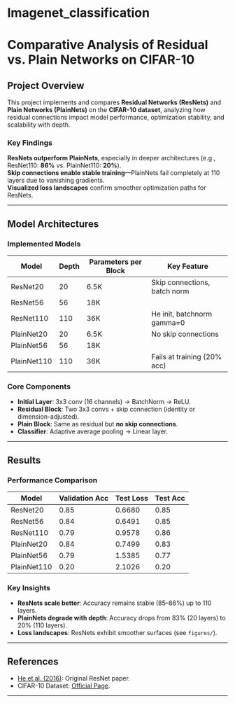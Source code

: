 # Imagenet_classification
# **Comparative Analysis of Residual vs. Plain Networks on CIFAR-10**  

##  Project Overview  
This project implements and compares **Residual Networks (ResNets)** and **Plain Networks (PlainNets)** on the **CIFAR-10 dataset**, analyzing how residual connections impact model performance, optimization stability, and scalability with depth.  

### **Key Findings**  
**ResNets outperform PlainNets**, especially in deeper architectures (e.g., ResNet110: **86%** vs. PlainNet110: **20%**).  
**Skip connections enable stable training**—PlainNets fail completely at 110 layers due to vanishing gradients.  
**Visualized loss landscapes** confirm smoother optimization paths for ResNets.  

---

##  Model Architectures
### Implemented Models 
| Model       | Depth | Parameters per Block | Key Feature                     |
|-------------|-------|----------------------|---------------------------------|
| ResNet20    | 20    | 6.5K                 | Skip connections, batch norm    |
| ResNet56    | 56    | 18K                  |                                 |
| ResNet110   | 110   | 36K                  | He init, batchnorm gamma=0     |
| PlainNet20  | 20    | 6.5K                 | No skip connections            |
| PlainNet56  | 56    | 18K                  |                                 |
| PlainNet110 | 110   | 36K                  | Fails at training (20% acc)    |

### Core Components 
- **Initial Layer**: 3x3 conv (16 channels) → BatchNorm → ReLU.  
- **Residual Block**: Two 3x3 convs + skip connection (identity or dimension-adjusted).  
- **Plain Block**: Same as residual but **no skip connections**.  
- **Classifier**: Adaptive average pooling → Linear layer.  

---

##  Results
### **Performance Comparison**  
| Model       | Validation Acc | Test Loss | Test Acc |
|-------------|---------------|-----------|----------|
| ResNet20    | 0.85          | 0.6680    | 0.85     |
| ResNet56    | 0.84          | 0.6491    | 0.85     |
| ResNet110   | 0.79          | 0.9578    | 0.86     |
| PlainNet20  | 0.84          | 0.7499    | 0.83     |
| PlainNet56  | 0.79          | 1.5385    | 0.77     |
| PlainNet110 | 0.20          | 2.1026    | 0.20     |

### **Key Insights**  
- **ResNets scale better**: Accuracy remains stable (85–86%) up to 110 layers.  
- **PlainNets degrade with depth**: Accuracy drops from 83% (20 layers) to 20% (110 layers).  
- **Loss landscapes**: ResNets exhibit smoother surfaces (see `figures/`).  
---

##  References  
- [He et al. (2016)](https://arxiv.org/abs/1512.03385): Original ResNet paper.  
- CIFAR-10 Dataset: [Official Page](https://www.cs.toronto.edu/~kriz/cifar.html).  

---
